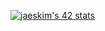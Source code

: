 [![jaeskim's 42 stats](https://badge42.herokuapp.com/api/stats/heryu)](https://github.com/JaeSeoKim/badge42)

